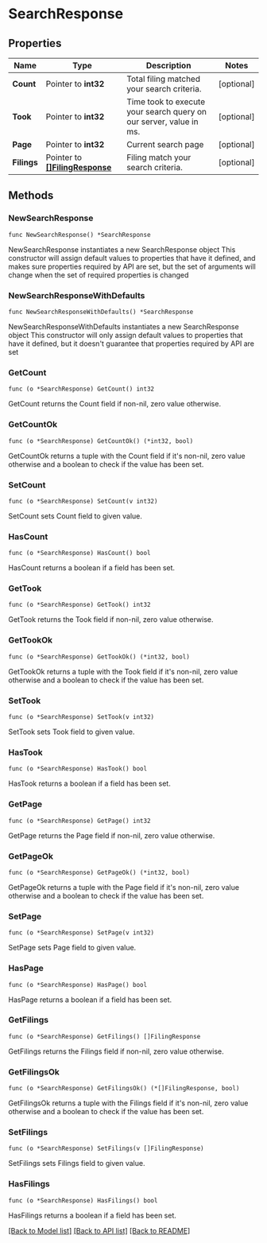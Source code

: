 # SearchResponse

## Properties

Name | Type | Description | Notes
------------ | ------------- | ------------- | -------------
**Count** | Pointer to **int32** | Total filing matched your search criteria. | [optional] 
**Took** | Pointer to **int32** | Time took to execute your search query on our server, value in ms. | [optional] 
**Page** | Pointer to **int32** | Current search page | [optional] 
**Filings** | Pointer to [**[]FilingResponse**](FilingResponse.md) | Filing match your search criteria. | [optional] 

## Methods

### NewSearchResponse

`func NewSearchResponse() *SearchResponse`

NewSearchResponse instantiates a new SearchResponse object
This constructor will assign default values to properties that have it defined,
and makes sure properties required by API are set, but the set of arguments
will change when the set of required properties is changed

### NewSearchResponseWithDefaults

`func NewSearchResponseWithDefaults() *SearchResponse`

NewSearchResponseWithDefaults instantiates a new SearchResponse object
This constructor will only assign default values to properties that have it defined,
but it doesn't guarantee that properties required by API are set

### GetCount

`func (o *SearchResponse) GetCount() int32`

GetCount returns the Count field if non-nil, zero value otherwise.

### GetCountOk

`func (o *SearchResponse) GetCountOk() (*int32, bool)`

GetCountOk returns a tuple with the Count field if it's non-nil, zero value otherwise
and a boolean to check if the value has been set.

### SetCount

`func (o *SearchResponse) SetCount(v int32)`

SetCount sets Count field to given value.

### HasCount

`func (o *SearchResponse) HasCount() bool`

HasCount returns a boolean if a field has been set.

### GetTook

`func (o *SearchResponse) GetTook() int32`

GetTook returns the Took field if non-nil, zero value otherwise.

### GetTookOk

`func (o *SearchResponse) GetTookOk() (*int32, bool)`

GetTookOk returns a tuple with the Took field if it's non-nil, zero value otherwise
and a boolean to check if the value has been set.

### SetTook

`func (o *SearchResponse) SetTook(v int32)`

SetTook sets Took field to given value.

### HasTook

`func (o *SearchResponse) HasTook() bool`

HasTook returns a boolean if a field has been set.

### GetPage

`func (o *SearchResponse) GetPage() int32`

GetPage returns the Page field if non-nil, zero value otherwise.

### GetPageOk

`func (o *SearchResponse) GetPageOk() (*int32, bool)`

GetPageOk returns a tuple with the Page field if it's non-nil, zero value otherwise
and a boolean to check if the value has been set.

### SetPage

`func (o *SearchResponse) SetPage(v int32)`

SetPage sets Page field to given value.

### HasPage

`func (o *SearchResponse) HasPage() bool`

HasPage returns a boolean if a field has been set.

### GetFilings

`func (o *SearchResponse) GetFilings() []FilingResponse`

GetFilings returns the Filings field if non-nil, zero value otherwise.

### GetFilingsOk

`func (o *SearchResponse) GetFilingsOk() (*[]FilingResponse, bool)`

GetFilingsOk returns a tuple with the Filings field if it's non-nil, zero value otherwise
and a boolean to check if the value has been set.

### SetFilings

`func (o *SearchResponse) SetFilings(v []FilingResponse)`

SetFilings sets Filings field to given value.

### HasFilings

`func (o *SearchResponse) HasFilings() bool`

HasFilings returns a boolean if a field has been set.


[[Back to Model list]](../README.md#documentation-for-models) [[Back to API list]](../README.md#documentation-for-api-endpoints) [[Back to README]](../README.md)


